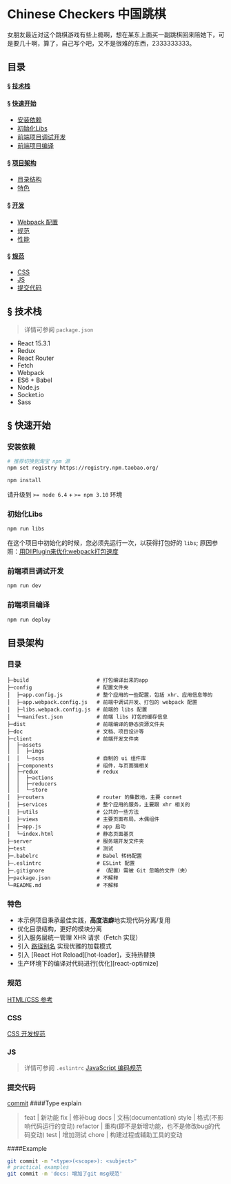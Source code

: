 # Chinese Checkers 中国跳棋
女朋友最近对这个跳棋游戏有些上瘾啊，想在某东上面买一副跳棋回来陪她下，可是要几十啊，算了，自己写个吧，又不是很难的东西，2333333333。

## 目录
#### &sect; [技术栈](#features)
#### &sect; [快速开始](#getting-started)
  * [安装依赖](#dependencies)
  * [初始化Libs](#init-libs)
  * [前端项目调试开发](#dev-for-fe)
  * [前端项目编译](#deploy-for-fe)
#### &sect; [项目架构](#architecture)
  * [目录结构](#tree)
  * [特色](#character)
#### &sect; [开发](#development)
  * [Webpack 配置](#webpack-configure)
  * [规范](#standard)
  * [性能](#performance)
#### &sect; [规范](#standard)
  * [CSS](#css)
  * [JS](#eslint)
  * [提交代码](#commit)

## <a name="features">&sect; 技术栈</a>
> 详情可参阅 `package.json`

* React 15.3.1
* Redux
* React Router
* Fetch
* Webpack
* ES6 + Babel
* Node.js
* Socket.io
* Sass

## <a name="getting-started">&sect; 快速开始</a>

### <a name="dependencies">安装依赖</a>
```bash
# 推荐切换到淘宝 npm 源
npm set registry https://registry.npm.taobao.org/

npm install
```
请升级到 `>= node 6.4` + `>= npm 3.10` 环境  

### <a name="init-libs">初始化Libs </a>
```bash
npm run libs
```
在这个项目中初始化的时候，您必须先运行一次，以获得打包好的 `libs`;
原因参照：[用DllPlugin来优化webpack打包速度](http://blog.anchengjian.com/#!/posts/2016/%E5%AE%9E%E8%B7%B5DllPlugin%E6%9D%A5%E4%BC%98%E5%8C%96webpack%E6%89%93%E5%8C%85%E9%80%9F%E5%BA%A6.md)   

### <a name="dev-for-fe">前端项目调试开发 </a>
```bash
npm run dev
```

### <a name="deploy-for-fe">前端项目编译 </a>
```bash
npm run deploy
```

## <a name="architecture">目录架构 </a>
### <a name="tree">目录 </a>
```
├─build                      # 打包编译出来的app
├─config                     # 配置文件夹
│  ├─app.config.js           # 整个应用的一些配置，包括 xhr、应用信息等的
│  ├─app.webpack.config.js   # 前端中调试开发、打包的 webpack 配置
│  ├─libs.webpack.config.js  # 前端的 libs 配置
│  └─manifest.json           # 前端 libs 打包的缓存信息
├─dist                       # 前端编译的静态资源文件夹
├─doc                        # 文档、项目设计等
├─client                     # 前端开发文件夹
│  ├─assets
│  │  ├─imgs
│  │  └─scss                 # 自制的 ui 组件库
│  ├─components              # 组件，与页面强相关
│  ├─redux                   # redux
│  │  ├─actions 
│  │  ├─reducers 
│  │  └─store 
│  ├─routers                 # router 的集散地，主要 connet
│  ├─services                # 整个应用的服务，主要跟 xhr 相关的
│  ├─utils                   # 公共的一些方法
│  ├─views                   # 主要页面布局，木偶组件
│  ├─app.js                  # app 启动
│  └─index.html              # 静态页面基页
├─server                     # 服务端开发文件夹
├─test                       # 测试
├─.babelrc                   # Babel 转码配置
├─.eslintrc                  # ESLint 配置
├─.gitignore                 # （配置）需被 Git 忽略的文件（夹）
├─package.json               # 不解释
└─README.md                  # 不解释
```

### <a name="character">特色</a>
* 本示例项目秉承最佳实践，**高度洁癖**地实现代码分离/复用
* 优化目录结构，更好的模块分离
* 引入服务层统一管理 XHR 请求（Fetch 实现）
* 引入 [路径别名](#alias) 实现优雅的加载模式
* 引入 [React Hot Reload][hot-loader]，支持热替换
* 生产环境下的编译对代码进行[优化][react-optimize]

### <a name="standard">规范</a>
[HTML/CSS 参考](https://github.com/doyoe/html-css-guide)

### <a name="css">CSS</a>
[CSS 开发规范](https://github.com/frozenui/frozenui/blob/master/doc/css.md)

### <a name="eslint">JS</a>
> 详情可参阅 `.eslintrc`
[JavaScript 编码规范](https://github.com/yuche/javascript)

### <a name="commit">提交代码</a>
[commit](http://www.ruanyifeng.com/blog/2016/01/commit_message_change_log.html)
####Type explain
>feat     | 新功能
>fix      | 修补bug
>docs     | 文档(documentation)
>style    | 格式(不影响代码运行的变动)
>refactor | 重构(即不是新增功能，也不是修改bug的代码变动)
>test     | 增加测试
>chore    | 构建过程或辅助工具的变动

####Example
```bash
git commit -m "<type>(<scope>): <subject>"
# practical examples
git commit -m 'docs: 增加了git msg规范'
```

